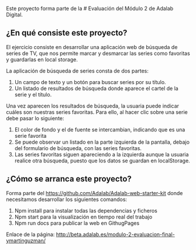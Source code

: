 Este proyecto forma parte de la # Evaluación del Módulo 2 de Adalab Digital.

## ¿En qué consiste este proyecto?

El ejercicio consiste en desarrollar una aplicación web de búsqueda de series de TV, que nos permite
marcar y desmarcar las series como favoritas y guardarlas en local storage.

La aplicación de búsqueda de series consta de dos partes:

1. Un campo de texto y un botón para buscar series por su título.
1. Un listado de resultados de búsqueda donde aparece el cartel de la serie y el título.

Una vez aparecen los resultados de búsqueda, la usuaria puede indicar cuáles son nuestras series favoritas.
Para ello, al hacer clic sobre una serie debe pasar lo siguiente:

1. El color de fondo y el de fuente se intercambian, indicando que es una serie favorita
1. Se puede observar un listado en la parte izquierda de la pantalla, debajo del formulario de búsqueda, con las series favoritas.
1. Las series favoritas siguen apareciendo a la izquierda aunque la usuaria realice otra búsqueda, puesto que los datos se guardan en localStorage.

## ¿Cómo se arranca este proyecto?

Forma parte del https://github.com/Adalab/Adalab-web-starter-kit donde necesitamos desarrollar los siguientes comandos:
1. Npm install para instalar todas las dependencias y ficheros
1. Npm start para la visualización en tiempo real del trabajo
1. Npm run docs para publicar la web en GithugPages


Enlace de la página: http://beta.adalab.es/modulo-2-evaluacion-final-ymartinguzman/
